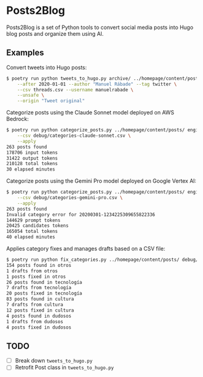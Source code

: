 # Posts2Blog

Posts2Blog is a set of Python tools to convert social media posts into Hugo blog posts and organize them using AI.

## Examples

Convert tweets into Hugo posts:

```bash
$ poetry run python tweets_to_hugo.py archive/ ../homepage/content/posts/ \
    --after 2020-01-01 --author "Manuel Rábade" --tag twitter \
    --csv threads.csv --username manuelrabade \
    --unsafe \
    --origin "Tweet original"
```

Categorize posts using the Claude Sonnet model deployed on AWS Bedrock:

```bash
$ poetry run python categorize_posts.py ../homepage/content/posts/ engines/bedrock.yaml prompts/categorize.yaml \
    --csv debug/categories-claude-sonnet.csv \
    --apply
263 posts found
178706 input tokens
31422 output tokens
210128 total tokens
30 elapsed minutes
```

Categorize posts using the Gemini Pro model deployed on Google Vertex AI:

```bash
$ poetry run python categorize_posts.py ../homepage/content/posts/ engines/vertexai.yaml prompts/categorize.yaml \
    --csv debug/categories-gemini-pro.csv \
    --apply
263 posts found
Invalid category error for 20200301-1234225309655822336
144629 prompt tokens
20425 candidates tokens
165054 total tokens
40 elapsed minutes
```

Applies category fixes and manages drafts based on a CSV file:

```bash
$ poetry run python fix_categories.py ../homepage/content/posts/ debug/categories-fixes.csv --apply
154 posts found in otros
1 drafts from otros
1 posts fixed in otros
26 posts found in tecnología
7 drafts from tecnología
20 posts fixed in tecnología
83 posts found in cultura
7 drafts from cultura
12 posts fixed in cultura
4 posts found in dudosos
1 drafts from dudosos
4 posts fixed in dudosos
```

## TODO

- [ ] Break down `tweets_to_hugo.py`
- [ ] Retrofit Post class in `tweets_to_hugo.py`
